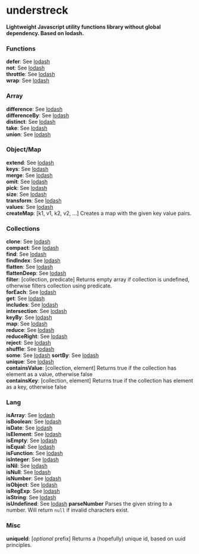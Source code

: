 # understreck

**Lightweight Javascript utility functions library without global dependency. Based on lodash.**

### Functions
**defer**: See [lodash](http://lodash.com/docs/4.17.5#defer)  
**not**: See [lodash](http://lodash.com/docs/4.17.4#negate)  
**throttle**: See [lodash](http://lodash.com/docs/4.17.5#throttle)  
**wrap**: See [lodash](http://lodash.com/docs/4.17.5#wrap)

### Array
**difference**: See [lodash](http://lodash.com/docs/4.17.4#difference)  
**differenceBy**: See [lodash](http://lodash.com/docs/4.17.4#differenceBy)  
**distinct**: See [lodash](http://lodash.com/docs/4.17.4#uniq)  
**take**: See [lodash](http://lodash.com/docs/4.17.4#take)  
**union**: See [lodash](http://lodash.com/docs/4.17.4#union)  

### Object/Map
**extend**: See [lodash](http://lodash.com/docs/4.17.4#assignIn)  
**keys**: See [lodash](http://lodash.com/docs/4.17.4#keys)  
**merge**: See [lodash](http://lodash.com/docs/4.17.4#merge)  
**omit**: See [lodash](http://lodash.com/docs/4.17.4#omit)  
**pick**: See [lodash](http://lodash.com/docs/4.17.4#pick)  
**size**: See [lodash](http://lodash.com/docs/4.17.4#size)  
**transform**: See [lodash](http://lodash.com/docs/4.17.4#transform)  
**values**: See [lodash](http://lodash.com/docs/4.17.4#values)  
**createMap**: [k1, v1, k2, v2, ...] Creates a map with the given key value pairs.

###  Collections
**clone**: See [lodash](http://lodash.com/docs/4.17.4#cloneDeep)  
**compact**: See [lodash](http://lodash.com/docs/4.17.4#compact)  
**find**: See [lodash](http://lodash.com/docs/4.17.4#find)  
**findIndex**: See [lodash](http://lodash.com/docs/4.17.4#findIndex)  
**flatten**: See [lodash](http://lodash.com/docs/4.17.4#flatten)  
**flattenDeep**: See [lodash](http://lodash.com/docs/4.17.4#flattenDeep)  
**filter**: [collection, predicate] Returns empty array if collection is undefined, otherwise filters collection using predicate.  
**forEach**: See [lodash](http://lodash.com/docs/4.17.4#forEach)  
**get**: See [lodash](http://lodash.com/docs/4.17.4#get)  
**includes**: See [lodash](http://lodash.com/docs/4.17.4#includes)  
**intersection**: See [lodash](http://lodash.com/docs/4.17.4#intersection)  
**keyBy**: See [lodash](http://lodash.com/docs/4.17.4#keyBy)  
**map**: See [lodash](http://lodash.com/docs/4.17.4#map)    
**reduce**: See [lodash](http://lodash.com/docs/4.17.4#reduce)  
**reduceRight**: See [lodash](http://lodash.com/docs/4.17.4#reduceRight)  
**reject**: See [lodash](http://lodash.com/docs/4.17.4#reject)  
**shuffle**: See [lodash](http://lodash.com/docs/4.17.4#shuffle)    
**some**: See [lodash](http://lodash.com/docs/4.17.4#some) 
**sortBy**: See [lodash](http://lodash.com/docs/4.17.4#sortBy)  
**unique**: See [lodash](http://lodash.com/docs/4.17.4#uniq)  
**containsValue**: \[collection, element\] Returns true if the collection has element as a value, otherwise false   
**containsKey**: \[collection, element\] Returns true if the collection has element as a key, otherwise false  

### Lang
**isArray**: See [lodash](http://lodash.com/docs/4.17.4#isArray)  
**isBoolean**: See [lodash](http://lodash.com/docs/4.17.4#isBoolean)  
**isDate**: See [lodash](http://lodash.com/docs/4.17.4#isDate)  
**isElement**: See [lodash](http://lodash.com/docs/4.17.4#isElement)  
**isEmpty**: See [lodash](http://lodash.com/docs/4.17.4#isEmpty)  
**isEqual**: See [lodash](http://lodash.com/docs/4.17.4#isEqual)  
**isFunction**: See [lodash](http://lodash.com/docs/4.17.4#isFunction)  
**isInteger**: See [lodash](http://lodash.com/docs/4.17.4#isInteger)  
**isNil**: See [lodash](http://lodash.com/docs/4.17.4#isNil)  
**isNull**: See [lodash](http://lodash.com/docs/4.17.4#isNull)  
**isNumber**: See [lodash](http://lodash.com/docs/4.17.4#isFinite)  
**isObject**: See [lodash](http://lodash.com/docs/4.17.4#isObject)  
**isRegExp**: See [lodash](http://lodash.com/docs/4.17.4#isRegExp)  
**isString**: See [lodash](http://lodash.com/docs/4.17.4#isString)  
**isUndefined**: See [lodash](http://lodash.com/docs/4.17.4#isUndefined)
**parseNumber**  Parses the given string to a number. Will return `null` if invalid characters exist.

### Misc
**uniqueId**: \[*optional* prefix\] Returns a (hopefully) unique id, based on uuid principles.
